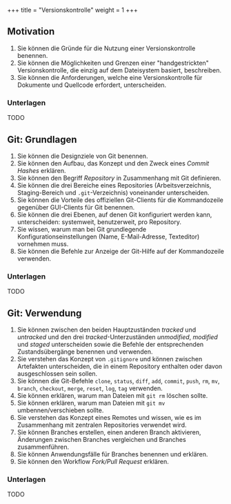 +++
title = "Versionskontrolle"
weight = 1
+++

## Motivation

1. Sie können die Gründe für die Nutzung einer Versionskontrolle benennen.
2. Sie können die Möglichkeiten und Grenzen einer "handgestrickten"
   Versionskontrolle, die einzig auf dem Dateisystem basiert, beschreiben.
3. Sie können die Anforderungen, welche eine Versionskontrolle für Dokumente und
   Quellcode erfordert, unterscheiden.

### Unterlagen

TODO

## Git: Grundlagen

1. Sie können die Designziele von Git benennen.
2. Sie können den Aufbau, das Konzept und den Zweck eines _Commit Hashes_
   erklären.
3. Sie können den Begriff _Repository_ in Zusammenhang mit Git definieren.
4. Sie können die drei Bereiche eines Repositories (Arbeitsverzeichnis,
   Staging-Bereich und `.git`-Verzeichnis) voneinander unterscheiden.
5. Sie können die Vorteile des offiziellen Git-Clients für die Kommandozeile
   gegenüber GUI-Clients für Git benennen.
6. Sie können die drei Ebenen, auf denen Git konfiguriert werden kann,
   unterscheiden: systemweit, benutzerweit, pro Repository.
7. Sie wissen, warum man bei Git grundlegende Konfigurationseinstellungen (Name,
   E-Mail-Adresse, Texteditor) vornehmen muss.
8. Sie können die Befehle zur Anzeige der Git-Hilfe auf der Kommandozeile
   verwenden.

### Unterlagen

TODO

## Git: Verwendung

1. Sie können zwischen den beiden Hauptzuständen _tracked_ und _untracked_ und
   den drei _tracked_-Unterzuständen _unmodified_, _modified_ und _staged_
   unterscheiden sowie die Befehle der entsprechenden Zustandsübergänge
   benennen und verwenden.
2. Sie verstehen das Konzept von `.gitignore` und können zwischen Artefakten
   unterscheiden, die in einem Repository enthalten oder davon ausgeschlossen
   sein sollen.
3. Sie können die Git-Befehle `clone`, `status`, `diff`, `add`, `commit`,
   `push`, `rm`, `mv`, `branch`, `checkout`, `merge`, `reset`, `log`, `tag`
   verwenden.
4. Sie können erklären, warum man Dateien mit `git rm` löschen sollte.
5. Sie können erklären, warum man Dateien mit `git mv` umbennen/verschieben
   sollte.
6. Sie verstehen das Konzept eines Remotes und wissen, wie es im Zusammenhang
   mit zentralen Repositories verwendet wird.
7. Sie können Branches erstellen, einen anderen Branch aktivieren, Änderungen
   zwischen Branches vergleichen und Branches zusammenführen.
8. Sie können Anwendungsfälle für Branches benennen und erklären.
9. Sie können den Workflow _Fork/Pull Request_ erklären.

### Unterlagen

TODO

